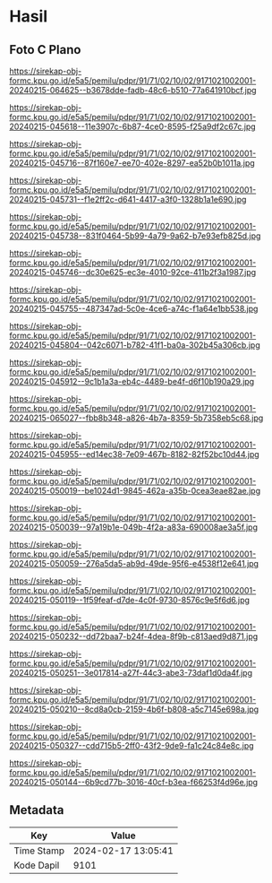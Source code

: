 # Hasil

## Foto C Plano

https://sirekap-obj-formc.kpu.go.id/e5a5/pemilu/pdpr/91/71/02/10/02/9171021002001-20240215-064625--b3678dde-fadb-48c6-b510-77a641910bcf.jpg

https://sirekap-obj-formc.kpu.go.id/e5a5/pemilu/pdpr/91/71/02/10/02/9171021002001-20240215-045618--11e3907c-6b87-4ce0-8595-f25a9df2c67c.jpg

https://sirekap-obj-formc.kpu.go.id/e5a5/pemilu/pdpr/91/71/02/10/02/9171021002001-20240215-045716--87f160e7-ee70-402e-8297-ea52b0b1011a.jpg

https://sirekap-obj-formc.kpu.go.id/e5a5/pemilu/pdpr/91/71/02/10/02/9171021002001-20240215-045731--f1e2ff2c-d641-4417-a3f0-1328b1a1e690.jpg

https://sirekap-obj-formc.kpu.go.id/e5a5/pemilu/pdpr/91/71/02/10/02/9171021002001-20240215-045738--831f0464-5b99-4a79-9a62-b7e93efb825d.jpg

https://sirekap-obj-formc.kpu.go.id/e5a5/pemilu/pdpr/91/71/02/10/02/9171021002001-20240215-045746--dc30e625-ec3e-4010-92ce-411b2f3a1987.jpg

https://sirekap-obj-formc.kpu.go.id/e5a5/pemilu/pdpr/91/71/02/10/02/9171021002001-20240215-045755--487347ad-5c0e-4ce6-a74c-f1a64e1bb538.jpg

https://sirekap-obj-formc.kpu.go.id/e5a5/pemilu/pdpr/91/71/02/10/02/9171021002001-20240215-045804--042c6071-b782-41f1-ba0a-302b45a306cb.jpg

https://sirekap-obj-formc.kpu.go.id/e5a5/pemilu/pdpr/91/71/02/10/02/9171021002001-20240215-045912--9c1b1a3a-eb4c-4489-be4f-d6f10b190a29.jpg

https://sirekap-obj-formc.kpu.go.id/e5a5/pemilu/pdpr/91/71/02/10/02/9171021002001-20240215-065027--fbb8b348-a826-4b7a-8359-5b7358eb5c68.jpg

https://sirekap-obj-formc.kpu.go.id/e5a5/pemilu/pdpr/91/71/02/10/02/9171021002001-20240215-045955--ed14ec38-7e09-467b-8182-82f52bc10d44.jpg

https://sirekap-obj-formc.kpu.go.id/e5a5/pemilu/pdpr/91/71/02/10/02/9171021002001-20240215-050019--be1024d1-9845-462a-a35b-0cea3eae82ae.jpg

https://sirekap-obj-formc.kpu.go.id/e5a5/pemilu/pdpr/91/71/02/10/02/9171021002001-20240215-050039--97a19b1e-049b-4f2a-a83a-690008ae3a5f.jpg

https://sirekap-obj-formc.kpu.go.id/e5a5/pemilu/pdpr/91/71/02/10/02/9171021002001-20240215-050059--276a5da5-ab9d-49de-95f6-e4538f12e641.jpg

https://sirekap-obj-formc.kpu.go.id/e5a5/pemilu/pdpr/91/71/02/10/02/9171021002001-20240215-050119--1f59feaf-d7de-4c0f-9730-8576c9e5f6d6.jpg

https://sirekap-obj-formc.kpu.go.id/e5a5/pemilu/pdpr/91/71/02/10/02/9171021002001-20240215-050232--dd72baa7-b24f-4dea-8f9b-c813aed9d871.jpg

https://sirekap-obj-formc.kpu.go.id/e5a5/pemilu/pdpr/91/71/02/10/02/9171021002001-20240215-050251--3e017814-a27f-44c3-abe3-73daf1d0da4f.jpg

https://sirekap-obj-formc.kpu.go.id/e5a5/pemilu/pdpr/91/71/02/10/02/9171021002001-20240215-050210--8cd8a0cb-2159-4b6f-b808-a5c7145e698a.jpg

https://sirekap-obj-formc.kpu.go.id/e5a5/pemilu/pdpr/91/71/02/10/02/9171021002001-20240215-050327--cdd715b5-2ff0-43f2-9de9-fa1c24c84e8c.jpg

https://sirekap-obj-formc.kpu.go.id/e5a5/pemilu/pdpr/91/71/02/10/02/9171021002001-20240215-050144--6b9cd77b-3016-40cf-b3ea-f66253f4d96e.jpg


## Metadata

| Key        | Value               |
| ---------- | ------------------- |
| Time Stamp | 2024-02-17 13:05:41 |
| Kode Dapil | 9101                |



